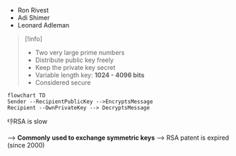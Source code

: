 - Ron Rivest
- Adi Shimer
- Leonard Adleman

>[!info]
>- Two very large prime numbers
>- Distribute public key freely
>- Keep the private key secret
>- Variable length key: **1024 - 4096 bits**
>- Considered secure

```mermaid
flowchart TD
Sender --RecipientPublicKey -->EncryptsMessage
Recipient --OwnPrivateKey --> DecryptsMessage
```

👎RSA is slow

--> **Commonly** **used to exchange symmetric keys**
--> RSA patent is expired (since 2000)